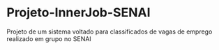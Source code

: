 # Projeto-InnerJob-SENAI
Projeto de um sistema voltado para classificados de vagas de emprego realizado em grupo no SENAI
